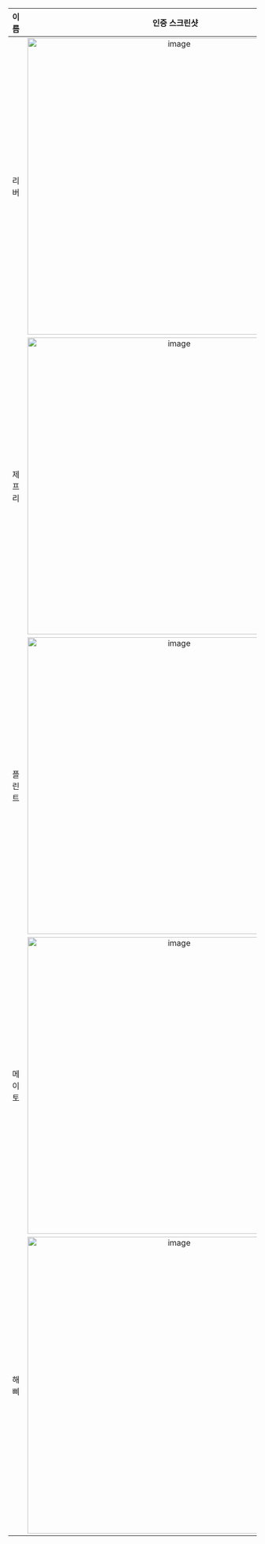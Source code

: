 | **이름** | **인증 스크린샷** |
|:--------:|:-----------------:|
| 리버   | <img width="600" alt="image" src="https://github.com/user-attachments/assets/d9d4d106-c100-4bc0-97ec-e7f5af64d097" /> |
| 제프리 | <img width="600" alt="image" src="https://github.com/user-attachments/assets/340b6abd-df63-47a9-b4fa-dd8136f943b4" /> |
| 플린트 | <img width="600" alt="image" src="https://github.com/user-attachments/assets/ce5b4d36-b976-405e-9806-86e5b3f6d772" /> |
| 메이토 | <img width="600" alt="image" src="https://github.com/user-attachments/assets/b23eb9a7-ef4c-4144-a8b0-ed4a6e33bb1f" /> |
| 해삐 | <img width="600" alt="image" src="https://github.com/user-attachments/assets/b23eb9a7-ef4c-4144-a8b0-ed4a6e33bb1f" /> |
